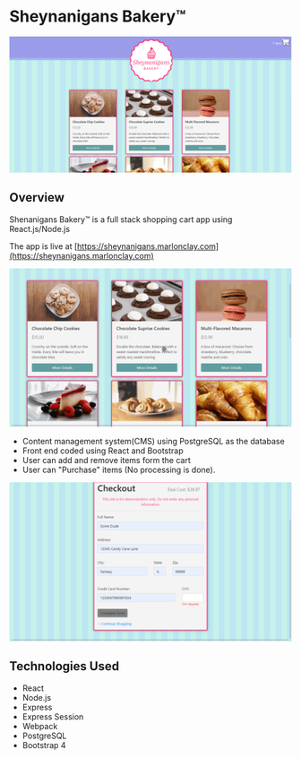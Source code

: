 # Sheynanigans Bakery™

![screenshot 1](doc/ss_1.png)

## Overview

Shenanigans Bakery™ is a full stack shopping cart app using React.js/Node.js

The app is live at [https://sheynanigans.marlonclay.com](https://sheynanigans.marlonclay.com)

![GIF Image](doc/demo.gif)

- Content management system(CMS) using PostgreSQL as the database
- Front end coded using React and Bootstrap
- User can add and remove items form the cart
- User can "Purchase" items (No processing is done).

![GIF Image 2](doc/demo2.gif)

## Technologies Used

- React
- Node.js
- Express
- Express Session
- Webpack
- PostgreSQL
- Bootstrap 4
